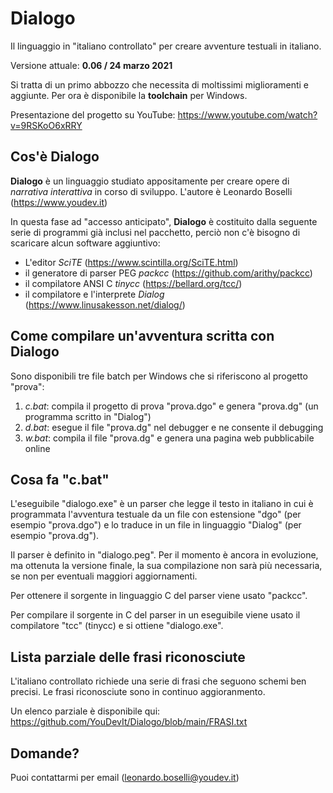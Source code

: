 # Dialogo
Il linguaggio in "italiano controllato" per creare avventure testuali in italiano.

Versione attuale: **0.06 / 24 marzo 2021**

Si tratta di un primo abbozzo che necessita di moltissimi miglioramenti e aggiunte.
Per ora è disponibile la **toolchain** per Windows.

Presentazione del progetto su YouTube:
https://www.youtube.com/watch?v=9RSKoO6xRRY

## Cos'è **Dialogo**
**Dialogo** è un linguaggio studiato appositamente per creare opere di *narrativa interattiva* in corso di sviluppo. L'autore è Leonardo Boselli (https://www.youdev.it)

In questa fase ad "accesso anticipato", **Dialogo** è costituito dalla seguente serie di programmi già inclusi nel pacchetto, perciò non c'è bisogno di scaricare alcun software aggiuntivo:
* L'editor *SciTE* (https://www.scintilla.org/SciTE.html)
* il generatore di parser PEG *packcc* (https://github.com/arithy/packcc)
* il compilatore ANSI C *tinycc* (https://bellard.org/tcc/)
* il compilatore e l'interprete *Dialog* (https://www.linusakesson.net/dialog/)

## Come compilare un'avventura scritta con **Dialogo**

Sono disponibili tre file batch per Windows che si riferiscono al progetto "prova":
1. *c.bat*: compila il progetto di prova "prova.dgo" e genera "prova.dg" (un programma scritto in "Dialog")
2. *d.bat*: esegue il file "prova.dg" nel debugger e ne consente il debugging
3. *w.bat*: compila il file "prova.dg" e genera una pagina web pubblicabile online

## Cosa fa "c.bat"

L'eseguibile "dialogo.exe" è un parser che legge il testo in italiano in cui è programmata l'avventura testuale da un file con estensione "dgo" (per esempio "prova.dgo") e lo traduce in un file in linguaggio "Dialog" (per esempio "prova.dg").

Il parser è definito in "dialogo.peg". Per il momento è ancora in evoluzione, ma ottenuta la versione finale, la sua compilazione non sarà più necessaria, se non per eventuali maggiori aggiornamenti.

Per ottenere il sorgente in linguaggio C del parser viene usato "packcc".

Per compilare il sorgente in C del parser in un eseguibile viene usato il compilatore "tcc" (tinycc) e si ottiene "dialogo.exe".

## Lista parziale delle frasi riconosciute

L'italiano controllato richiede una serie di frasi che seguono schemi ben precisi. Le frasi riconosciute sono in continuo aggioranmento.

Un elenco parziale è disponibile qui: https://github.com/YouDevIt/Dialogo/blob/main/FRASI.txt

## Domande?
Puoi contattarmi per email (leonardo.boselli@youdev.it)

